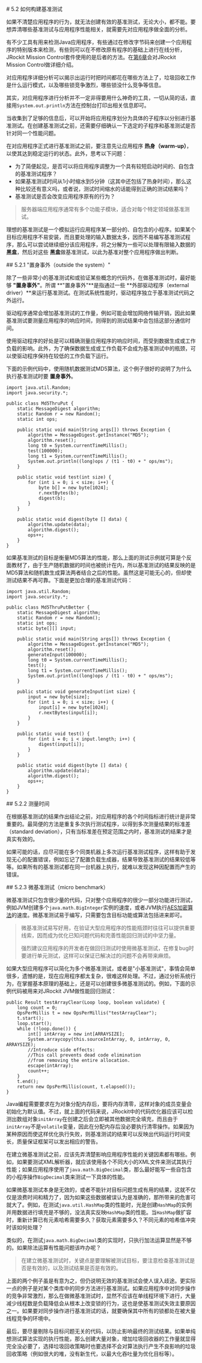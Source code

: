 <a name="5.2" />
# 5.2 如何构建基准测试

如果不清楚应用程序的行为，就无法创建有效的基准测试，无论大小，都不能。要想弄清哪些基准测试与应用程序性能相关，就需要先对应用程序做全面的分析。

有不少工具有用来检测Java应用程序，有些通过在修改字节码来创建一个应用程序的特别版本来检测，有些则可以在不修改原有程序的基础上进行在线分析，JRockit Mission Control套件使用的是后者的方法。在[第6章][1]会对JRockit Mission Control做详细介绍。

对应用程序详细分析可以揭示出运行时把时间都花在哪些方法上了，垃圾回收工作是什么运行模式，以及哪些锁竞争激烈，哪些锁没什么竞争等信息。

其实，对应用程序进行分析并不一定非得要用什么神奇的工具，一切从简的话，直接用`System.out.println`方法在控制台打印出相关信息即可。

当收集到了足够的信息后，可以开始将应用程序划分为具体的子程序以分别进行基准测试。在创建基准测试之前，还需要仔细确认一下选定的子程序和基准测试是否针对同一个性能问题。

在对应用程序正式进行基准测试之前，要注意先让应用程序 **热身（warm-up）**，以使其达到稳定运行的状态。此外，思考以下问题：

* 为了简便起见，是否可以将应用程序调整为一个具有较短启动时间的、自包含的基准测试程序？
* 如果基准测试时间从1小时缩水到5分钟（这其中还包括了热身时间），那么这种比较还有意义吗，或者说，测试时间缩水的话能得到正确的测试结果吗？
* 基准测试是否会改变应用程序原有的行为？

>服务器端应用程序通常有多个功能子模块，适合对每个特定领域做基准测试。

理想的基准测试是一个模拟运行应用程序某一部分的、自包含的小程序。如果某个目标应用程序不易安装，而且要处理的输入数据太多，因而不易编写基准测试程序，那么可以尝试继续细分该应用程序，将之分解为一些可以处理有限输入数据的 **黑盒**，然后对这些 **黑盒**做基准测试，以此为基准对整个应用程序做出判断。

<a name="5.2.1" />
## 5.2.1 "置身事外（outside the system）"

除了一些非常小的基准测试和或验证某些概念的代码外，在做基准测试时，最好能够 **"置身事外"**。所谓 **"置身事外"**是指通过一些 **外部驱动程序（external driver）**来运行基准测试。在测试系统性能时，驱动程序独立于基准测试代码之外运行。

驱动程序通常会增加基准测试的工作量，例如可能会增加网络传输开销，因此如果基准测试要测量应用程序的响应时间，则得到的测试结果中会包括这部分通信时间。

使用驱动程序的好处是可以精确测量应用程序的响应时间，而受到数据生成或工作负载的影响。此外，为了确保数据生成或工作负载不会成为基准测试中的瓶颈，可以使驱动程序保持在较低的工作负载下运行。

下面的示例代码中，使用随机数据测试MD5算法，这个例子很好的说明了为什么执行基准测试时要 **置身事外**。

    import java.util.Random;
    import java.security.*;
    
    public class Md5ThruPut {
        static MessageDigest algorithm;
        static Random r = new Random();
        static int ops;
        
        public static void main(String args[]) throws Exception {
            algorithm = MessageDigest.getInstance("MD5");
            algorithm.reset();
            long t0 = System.currentTimeMillis();
            test(100000);
            long t1 = System.currentTimeMillis();
            System.out.println((long)ops / (t1 - t0) + " ops/ms");
        }

        public static void test(int size) {
            for (int i = 0; i < size; i++) {
                byte b[] = new byte[1024];
                r.nextBytes(b);
                digest(b);
            }
        }
        
        public static void digest(byte [] data) {
            algorithm.update(data);
            algorithm.digest();
            ops++;
        }
    }

如果基准测试的目标是衡量MD5算法的性能，那么上面的测试示例就可算是个反面教材了，由于生产随机数据的时间也被统计在内，所以基准测试的结果反映的是MD5算法和随机数生成算法两者结合之后的性能。虽然这是可能无心的，但却使测试结果不再可靠。下面是更加合理的基准测试代码：

    import java.util.Random;
    import java.security.*;

    public class Md5ThruPutBetter {
        static MessageDigest algorithm;
        static Random r = new Random();
        static int ops;
        static byte[][] input;
        
        public static void main(String args[]) throws Exception {
            algorithm = MessageDigest.getInstance("MD5");
            algorithm.reset();
            generateInput(100000);
            long t0 = System.currentTimeMillis();
            test();
            long t1 = System.currentTimeMillis();
            System.out.println((long)ops / (t1 - t0) + " ops/ms");
        }
        
        public static void generateInput(int size) {
            input = new byte[size];
            for (int i = 0; i < size; i++) {
                input[i] = new byte[1024];
                r.nextBytes(input[i]);
            }
        }
        
        public static void test() {
            for (int i = 0; i < input.length; i++) {
                digest(input[i]);
            }
        }
        
        public static void digest(byte [] data) {
            algorithm.update(data);
            algorithm.digest();
            ops++;
        }
    }

<a name="5.2.2" />
## 5.2.2 测量时间

在根据基准测试的结果作出结论之前，对应用程序的各个时间指标进行统计是非常重要的。最简便的方法是重复多次执行测试程序，以得到多次测量结果的标准差（standard deviation），只有当标准差在预定范围之内时，基准测试的结果才是真实有效的。

如果可能的话，应尽可能在多个同类机器上多次运行基准测试程序，这样有助于发现无心的配置错误，例如忘记了配置负载生成器，结果导致基准测试的结果较低等等。如果所有的基准测试都在同一台机器上执行，就难以发现这种因配置而产生的错误。

<a name="5.2.3" />
## 5.2.3 微基准测试（micro benchmark）

微基准测试只包含很少量的代码，只对整个应用程序的很少一部分功能进行测试，例如JVM创建多个`java.math.BigInteger`实例的速度，或者JVM执行[AES加密算法][2]的速度。微基准测试易于编写，只需要包含目标功能或算法包括进来即可。

>微基准测试易写好用，在验证大型应用程序的性能瓶颈时往往可以提供重要线索，因而成为优化已知问题代码和完善性能回归测试的中坚力量。
>
>强烈建议应用程序的开发者在做回归测试时使用微基准测试，在修复bug时要进行单元测试，这样可以保证已解决过的问题不会再带来麻烦。

如果大型应用程序可以简化为多个微基准测试，或者是"小基准测试"，事情会简单很多，遗憾的是，现在应用程序都太复杂，很难这样处理。不过，通过分析系统行为，在掌握基本原理的基础上，还是可以创建很多微基准测试的。例如，下面的示例代码被用来对JRockit JVM做性能回归测试：

    public Result testArrayClear(Loop loop, boolean validate) {
        long count = 0;
        OpsPerMillis t = new OpsPerMillis("testArrayClear");
        t.start();
        loop.start();
        while (!loop.done()) {
            int[] intArray = new int[ARRAYSIZE];
            System.arraycopy(this.sourceIntArray, 0, intArray, 0, ARRAYSIZE);
            //Introduce side effects:
            //This call prevents dead code elimination
            //from removing the entire allocation.
            escape(intArray);
            count++;
        }
        t.end();
        return new OpsPerMillis(count, t.elapsed());
    }

Java编程需要要求在为对象分配内存后，要将内存清零，这样对象的成员变量会初始化为默认值。不过，就上面的代码来说，JRockit中的代码优化器应该可以检测出数组对象`initArray`在创建之后会立即被其他数据完全填充，而且由于`initArray`不是`volatile`变量，因此在分配内存后没必要执行清零操作。如果因为某种原因而使这样优化执行失败，则基准测试的结果可以反映出代码运行时间变长，质量保证框架可以发出相应的警告。

在建立微基准测试之前，应该先弄清楚影响应用程序性能的关键因素都有哪些。例如，如果要测试XML解析器，就应该使用各个不同大小的XML文件来测试其执行性能；如果应用程序使用了`java.math.BigDecimal`类，那么最好能写一些自包含的小程序操作`BigDecimal`类来测试一下具体的性能。

如果微基准测试本身是无效的，或者不能针对目标问题生成有用的结果，这就不仅仅是浪费时间和精力了，因为如果这些数据被误认为是准确的，那所带来的危害可就大了。例如，在测试`java.util.HashMap`类的性能时，光是创建`HashMap`的实例并用数据进行填充是不够的，没法真实反映`HashMap`类的性能。当`HashMap`做扩容时，重新计算已有元素哈希需要多久？获取元素需要多久？不同元素的哈希值冲突时该如何处理？

类似的，在测试`java.math.BigDecimal`类的实现时，只执行加法运算显然是不够的。如果除法运算有性能问题该咋办呢？

>在建立微基准测试时，关键点是要理解被测试目标，要注意检查基准测试是否是有效的，以及测试结果是否是有效的。

上面的两个例子虽是有意为之，但仍说明无效的基准测试会使人误入歧途。更实际一点的例子是对某个类库中的同步方法进行基准测试。如果应用程序中对同步操作的竞争非常激烈，那么在做微基准测试时，显然不应该在单线程环境下进行，大量减少线程数是负载降低会从根本上改变锁的行为，这也是使基准测试失效主要原因之一。如果要对同步操作进行基准测试的话，就要确保其中所有的锁都处在被大量线程竞争的环境中。

最后，要尽量剔除与目标问题无关的代码，以防止影响最终的测试结果。如果单纯想测试算法实现的执行性能，那么创建大量对象，增加垃圾回收器的工作量就显得完全没必要了，选择垃圾回收策略时也要选择不会对算法执行产生不良影响的垃圾回收策略（例如很大的堆，没有新生代，以最大化吞吐量为优化目标等）。







[1]:    ../chap6/6.md#6
[2]:    http://en.wikipedia.org/wiki/Advanced_Encryption_Standard